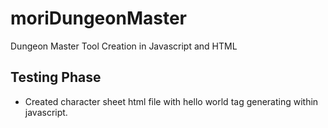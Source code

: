 # moriDungeonMaster
Dungeon Master Tool Creation in Javascript and HTML

## Testing Phase
- Created character sheet html file with hello world tag generating within javascript.